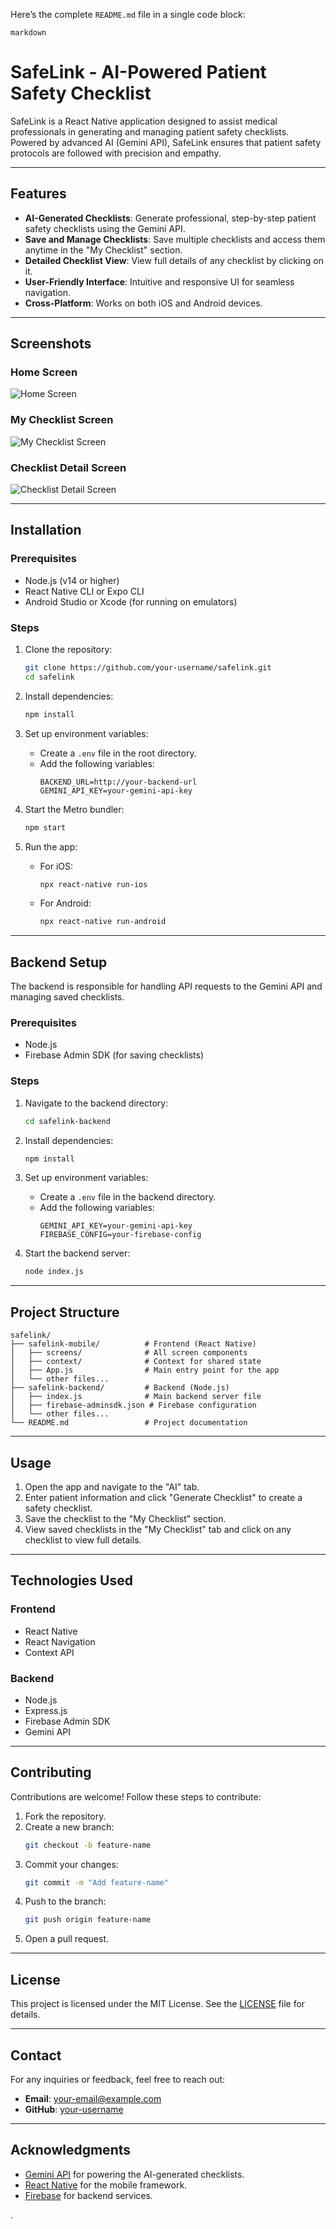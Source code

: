 Here’s the complete `README.md` file in a single code block:

```markdown```
# SafeLink - AI-Powered Patient Safety Checklist

SafeLink is a React Native application designed to assist medical professionals in generating and managing patient safety checklists. Powered by advanced AI (Gemini API), SafeLink ensures that patient safety protocols are followed with precision and empathy.

---

## Features

- **AI-Generated Checklists**: Generate professional, step-by-step patient safety checklists using the Gemini API.
- **Save and Manage Checklists**: Save multiple checklists and access them anytime in the "My Checklist" section.
- **Detailed Checklist View**: View full details of any checklist by clicking on it.
- **User-Friendly Interface**: Intuitive and responsive UI for seamless navigation.
- **Cross-Platform**: Works on both iOS and Android devices.

---

## Screenshots

### Home Screen
![Home Screen](https://github.com/user-attachments/assets/b15288eb-e249-455d-8788-a71b640f266e)

### My Checklist Screen
![My Checklist Screen](https://github.com/user-attachments/assets/6aa53cd4-6daa-4f76-9e49-643cdee8eb20)

### Checklist Detail Screen
![Checklist Detail Screen](https://github.com/user-attachments/assets/cdf35c9c-01e0-4098-a1b0-6ad6dd5b93b9)

---

## Installation

### Prerequisites
- Node.js (v14 or higher)
- React Native CLI or Expo CLI
- Android Studio or Xcode (for running on emulators)

### Steps
1. Clone the repository:
   ```bash
   git clone https://github.com/your-username/safelink.git
   cd safelink
   ```

2. Install dependencies:
   ```bash
   npm install
   ```

3. Set up environment variables:
   - Create a `.env` file in the root directory.
   - Add the following variables:
     ```
     BACKEND_URL=http://your-backend-url
     GEMINI_API_KEY=your-gemini-api-key
     ```

4. Start the Metro bundler:
   ```bash
   npm start
   ```

5. Run the app:
   - For iOS:
     ```bash
     npx react-native run-ios
     ```
   - For Android:
     ```bash
     npx react-native run-android
     ```

---

## Backend Setup

The backend is responsible for handling API requests to the Gemini API and managing saved checklists.

### Prerequisites
- Node.js
- Firebase Admin SDK (for saving checklists)

### Steps
1. Navigate to the backend directory:
   ```bash
   cd safelink-backend
   ```

2. Install dependencies:
   ```bash
   npm install
   ```

3. Set up environment variables:
   - Create a `.env` file in the backend directory.
   - Add the following variables:
     ```
     GEMINI_API_KEY=your-gemini-api-key
     FIREBASE_CONFIG=your-firebase-config
     ```

4. Start the backend server:
   ```bash
   node index.js
   ```

---

## Project Structure

```
safelink/
├── safelink-mobile/          # Frontend (React Native)
│   ├── screens/              # All screen components
│   ├── context/              # Context for shared state
│   ├── App.js                # Main entry point for the app
│   └── other files...
├── safelink-backend/         # Backend (Node.js)
│   ├── index.js              # Main backend server file
│   ├── firebase-adminsdk.json # Firebase configuration
│   └── other files...
└── README.md                 # Project documentation
```

---

## Usage

1. Open the app and navigate to the "AI" tab.
2. Enter patient information and click "Generate Checklist" to create a safety checklist.
3. Save the checklist to the "My Checklist" section.
4. View saved checklists in the "My Checklist" tab and click on any checklist to view full details.

---

## Technologies Used

### Frontend
- React Native
- React Navigation
- Context API

### Backend
- Node.js
- Express.js
- Firebase Admin SDK
- Gemini API

---

## Contributing

Contributions are welcome! Follow these steps to contribute:
1. Fork the repository.
2. Create a new branch:
   ```bash
   git checkout -b feature-name
   ```
3. Commit your changes:
   ```bash
   git commit -m "Add feature-name"
   ```
4. Push to the branch:
   ```bash
   git push origin feature-name
   ```
5. Open a pull request.

---

## License

This project is licensed under the MIT License. See the [LICENSE](LICENSE) file for details.

---

## Contact

For any inquiries or feedback, feel free to reach out:

- **Email**: your-email@example.com
- **GitHub**: [your-username](https://github.com/your-username)

---

## Acknowledgments

- [Gemini API](https://generativelanguage.googleapis.com) for powering the AI-generated checklists.
- [React Native](https://reactnative.dev) for the mobile framework.
- [Firebase](https://firebase.google.com) for backend services.

.

